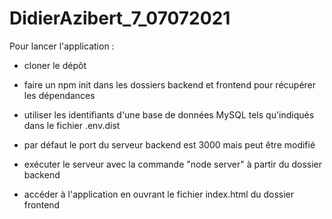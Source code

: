 # DidierAzibert_7_07072021


Pour lancer l'application :

- cloner le dépôt
- faire un npm init dans les dossiers backend et frontend pour récupérer les dépendances
- utiliser les identifiants d'une base de données MySQL tels qu'indiqués dans le fichier .env.dist
- par défaut le port du serveur backend est 3000 mais peut être modifié


- exécuter le serveur avec la commande "node server" à partir du dossier backend
- accéder à l'application en ouvrant le fichier index.html du dossier frontend
